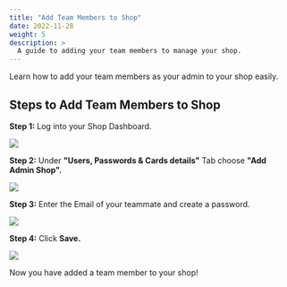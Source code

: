 ```yaml
---
title: "Add Team Members to Shop"
date: 2022-11-28
weight: 5
description: >
  A guide to adding your team members to manage your shop.
---
```


Learn how to add your team members as your admin to your shop easily.

## Steps to Add Team Members to Shop

**Step 1:** Log into your Shop Dashboard.

![](https://subscribie.co.uk/blog/content/images/size/w1000/2022/11/image-27.png)

**Step 2:** Under **"Users, Passwords & Cards details"** Tab choose **"Add Admin Shop".**

![](https://subscribie.co.uk/blog/content/images/size/w1000/2022/11/image-127.png)

**Step 3:** Enter the Email of your teammate and create a password.

![](https://subscribie.co.uk/blog/content/images/size/w1000/2022/11/image-128.png)

**Step 4:** Click **Save.**

![](https://subscribie.co.uk/blog/content/images/size/w1000/2022/11/image-129.png)

Now you have added a team member to your shop!
